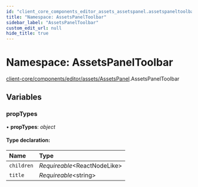 ```yaml
---
id: "client_core_components_editor_assets_assetspanel.assetspaneltoolbar"
title: "Namespace: AssetsPanelToolbar"
sidebar_label: "AssetsPanelToolbar"
custom_edit_url: null
hide_title: true
---
```


# Namespace: AssetsPanelToolbar

[client-core/components/editor/assets/AssetsPanel](client_core_components_editor_assets_assetspanel.md).AssetsPanelToolbar

## Variables

### propTypes

• **propTypes**: *object*

#### Type declaration:

Name | Type |
:------ | :------ |
`children` | *Requireable*<ReactNodeLike\> |
`title` | *Requireable*<string\> |
